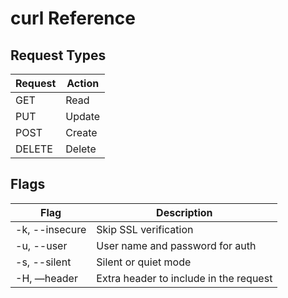 # curl Reference

## Request Types

| Request | Action |
|---------|--------|
| GET     | Read   |
| PUT     | Update |
| POST    | Create |
| DELETE  | Delete |

## Flags

| Flag           | Description                            |
|----------------|----------------------------------------|
| -k, --insecure |	Skip SSL verification                 |
| -u, --user	   |  User name and password for auth       |
| -s, --silent   |	Silent or quiet mode                  |
| -H, —header	   | Extra header to include in the request |
